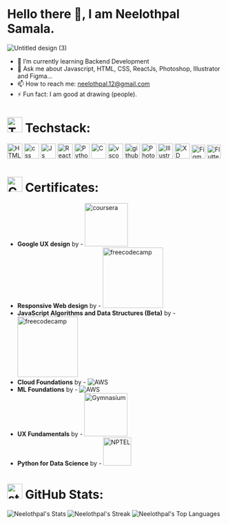 # Hello there 👋, I am Neelothpal Samala.

![Untitled design (3)](https://github.com/Neelothpal/Neelothpal/assets/106467796/2ae97daf-e386-46be-801c-923c4c282044)



- 🌱 I’m currently learning Backend Development
- 💬 Ask me about Javascript, HTML, CSS, ReactJs, Photoshop, Illustrator and Figma...
- 📫 How to reach me: neelothpal.12@gmail.com
- ⚡ Fun fact: I am good at drawing (people).


# <img src="https://github.com/Neelothpal/Neelothpal/assets/106467796/d5fc289a-6331-4553-adbf-0823a337a9e2" alt="TechStack" width="35"/> Techstack:
<img src="https://github.com/Neelothpal/Neelothpal/assets/106467796/1a93f44b-4087-496a-9bef-510fffd62c26" alt="HTML5" width="35"/>
<img src="https://github.com/Neelothpal/Neelothpal/assets/106467796/60a8b918-47ad-471a-a839-1b2a18ba1e60" alt="css" width="35"/>
<img src="https://github.com/Neelothpal/Neelothpal/assets/106467796/016726a4-03e6-4a74-9b43-b8a8a8c8be44" alt="Js" width="35"/>
<img src="https://github.com/Neelothpal/Neelothpal/assets/106467796/cee52d76-1b76-40c5-b0af-29aeb0f114a8" alt="React" width="35"/>
<img src="https://github.com/Neelothpal/Neelothpal/assets/106467796/fdd1f96e-a7d7-4cb6-a660-b166c8ef746d" alt="Python" width="35"/>
<img src="https://github.com/Neelothpal/Neelothpal/assets/106467796/2a21c3e6-96f8-4e70-bcdf-cba9c9637699" alt="C" width="35"/>
<img src="https://github.com/Neelothpal/Neelothpal/assets/106467796/3b7853ae-0ca9-453e-8b8a-b9fd8048e2c4" alt="vscode" height="35"/>
<img src="https://github.com/Neelothpal/Neelothpal/assets/106467796/6569f252-f469-4724-afac-ec42d74e31dc" alt="github" height="35"/>
<img src="https://github.com/Neelothpal/Neelothpal/assets/106467796/1e40a406-19fe-4803-aad0-dafb63f1067d" alt="Photoshop" height="35"/>
<img src="https://github.com/Neelothpal/Neelothpal/assets/106467796/10756777-0919-47a1-b6fd-3da7bfbc8cc3" alt="Illustrator" height="35"/>
<img src="https://github.com/Neelothpal/Neelothpal/assets/106467796/d6b2cbc7-65da-4925-a933-7d62258a12e9" alt="XD" height="35"/>
<img src="https://github.com/Neelothpal/Neelothpal/assets/106467796/b92a4621-e0bc-49f3-b68e-b41df4f0fc2f" alt="Figma" height="32"/>
<img src="https://github.com/Neelothpal/Neelothpal/assets/106467796/2dde44a9-d064-447a-9ac6-35d39f0268bd" alt="Flutter" height="32"/>

<!--
![parchment](https://github.com/Neelothpal/Neelothpal/assets/106467796/53949dd6-84ca-4e09-9967-a59b0a1fb8e9)
![web](https://github.com/Neelothpal/Neelothpal/assets/106467796/39a29ed3-c1eb-4a12-885b-35377a21bbc1)
<img src="https://github.com/Neelothpal/Neelothpal/assets/106467796/411a5209-f464-485e-b4e4-16da0b3eab21" alt="Certificates" width="35"/>

![scroll (1)](https://github.com/Neelothpal/Neelothpal/assets/106467796/a2160364-de7d-4940-b65a-8af1ab758630)
![scroll](https://github.com/Neelothpal/Neelothpal/assets/106467796/a9d46cf3-50f6-4152-b091-b24b5b7c2024)
 -->
 
# <img src="https://github.com/Neelothpal/Neelothpal/assets/106467796/a2160364-de7d-4940-b65a-8af1ab758630" alt="Certificates" width="35"/> Certificates:
- <Strong>Google UX design</Strong> by - <img src="https://img.shields.io/badge/Coursera-0056D2?style=for-the-badge&logo=Coursera&logoColor=white" alt="coursera" width="100" />
- <Strong>Responsive Web design</Strong> by - <img src="https://img.shields.io/badge/freecodecamp-27273D?style=for-the-badge&logo=freecodecamp&logoColor=white" alt="freecodecamp" width="140" />
- <Strong>JavaScript Algorithms and Data Structures (Beta)</Strong> by - <img src="https://img.shields.io/badge/freecodecamp-27273D?style=for-the-badge&logo=freecodecamp&logoColor=white" alt="freecodecamp" width="140" />
- <Strong>Cloud Foundations</Strong> by - ![AWS](https://img.shields.io/badge/AWS-%23FF9900.svg?style=for-the-badge&logo=amazon-aws&logoColor=white)
- <Strong>ML Foundations</Strong> by - ![AWS](https://img.shields.io/badge/AWS-%23FF9900.svg?style=for-the-badge&logo=amazon-aws&logoColor=white)
- <Strong>UX Fundamentals</Strong> by - <img src="https://img.shields.io/badge/Gymnasium-grey?style=for-the-badge" alt="Gymnasium" width="100" />
- <Strong>Python for Data Science</Strong> by - <img src="https://img.shields.io/badge/NPTEL-maroon?style=for-the-badge" alt="NPTEL" width="65" />


# <img src="https://github.com/Neelothpal/Neelothpal/assets/106467796/1157a709-f6fc-4bfd-b9b8-ba3b1c964d93" alt="stats" width="35"/> GitHub Stats:
![Neelothpal's Stats](https://github-readme-stats.vercel.app/api?username=Neelothpal&theme=outrun&show_icons=true&hide_border=false&count_private=true)
![Neelothpal's Streak](https://github-readme-streak-stats.herokuapp.com/?user=Neelothpal&theme=outrun&hide_border=false)
![Neelothpal's Top Languages](https://github-readme-stats.vercel.app/api/top-langs/?username=Neelothpal&theme=outrun&show_icons=true&hide_border=false&layout=compact)


<!--
**Neelothpal/Neelothpal** is a ✨ _special_ ✨ repository because its `README.md` (this file) appears on your GitHub profile.

Here are some ideas to get you started:

- 🔭 I’m currently working on ...
- 🌱 I’m currently learning ...
- 👯 I’m looking to collaborate on ...
- 🤔 I’m looking for help with ...
- 💬 Ask me about ...
- 📫 How to reach me: ...
- 😄 Pronouns: ...
- ⚡ Fun fact: ...
-->
